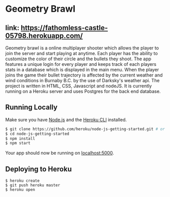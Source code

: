 # Geometry Brawl  
## link: https://fathomless-castle-05798.herokuapp.com/

Geometry brawl is a online multiplayer shooter which allows the player to join the server and start playing at anytime. Each player has the ability to customize the color of their circle and the bullets they shoot. The app features a unique login for every player and keeps track of each players stats in a database which is displayed in the main menu. When the player joins the game their bullet trajectory is affected by the current weather and wind conditions in Burnaby B.C. by the use of Darksky's weather api. The project is written in HTML, CSS, Javascript and nodeJS. It is currently running on a Heroku server and uses Postgres for the back end database. 

## Running Locally

Make sure you have [Node.js](http://nodejs.org/) and the [Heroku CLI](https://cli.heroku.com/) installed.

```sh
$ git clone https://github.com/heroku/node-js-getting-started.git # or clone your own fork
$ cd node-js-getting-started
$ npm install
$ npm start
```

Your app should now be running on [localhost:5000](http://localhost:5000/).

## Deploying to Heroku

```
$ heroku create
$ git push heroku master
$ heroku open
```
